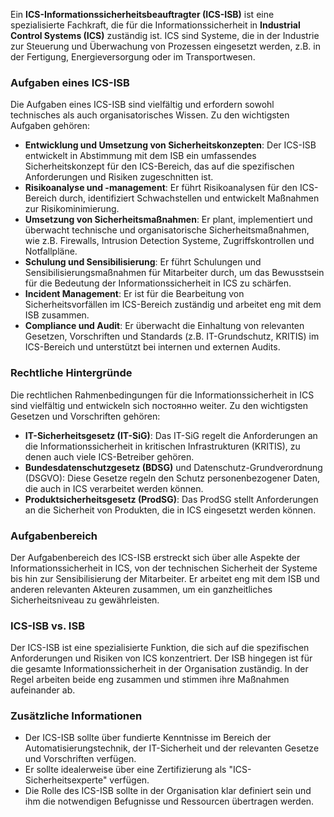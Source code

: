 
Ein **ICS-Informationssicherheitsbeauftragter (ICS-ISB)** ist eine spezialisierte Fachkraft, die für die Informationssicherheit in **Industrial Control Systems (ICS)** zuständig ist. ICS sind Systeme, die in der Industrie zur Steuerung und Überwachung von Prozessen eingesetzt werden, z.B. in der Fertigung, Energieversorgung oder im Transportwesen.

### Aufgaben eines ICS-ISB

Die Aufgaben eines ICS-ISB sind vielfältig und erfordern sowohl technisches als auch organisatorisches Wissen. Zu den wichtigsten Aufgaben gehören:

- **Entwicklung und Umsetzung von Sicherheitskonzepten**: Der ICS-ISB entwickelt in Abstimmung mit dem ISB ein umfassendes Sicherheitskonzept für den ICS-Bereich, das auf die spezifischen Anforderungen und Risiken zugeschnitten ist.
- **Risikoanalyse und -management**: Er führt Risikoanalysen für den ICS-Bereich durch, identifiziert Schwachstellen und entwickelt Maßnahmen zur Risikominimierung.
- **Umsetzung von Sicherheitsmaßnahmen**: Er plant, implementiert und überwacht technische und organisatorische Sicherheitsmaßnahmen, wie z.B. Firewalls, Intrusion Detection Systeme, Zugriffskontrollen und Notfallpläne.
- **Schulung und Sensibilisierung**: Er führt Schulungen und Sensibilisierungsmaßnahmen für Mitarbeiter durch, um das Bewusstsein für die Bedeutung der Informationssicherheit in ICS zu schärfen.
- **Incident Management**: Er ist für die Bearbeitung von Sicherheitsvorfällen im ICS-Bereich zuständig und arbeitet eng mit dem ISB zusammen.
- **Compliance und Audit**: Er überwacht die Einhaltung von relevanten Gesetzen, Vorschriften und Standards (z.B. IT-Grundschutz, KRITIS) im ICS-Bereich und unterstützt bei internen und externen Audits.

### Rechtliche Hintergründe

Die rechtlichen Rahmenbedingungen für die Informationssicherheit in ICS sind vielfältig und entwickeln sich постоянно weiter. Zu den wichtigsten Gesetzen und Vorschriften gehören:

- **IT-Sicherheitsgesetz (IT-SiG)**: Das IT-SiG regelt die Anforderungen an die Informationssicherheit in kritischen Infrastrukturen (KRITIS), zu denen auch viele ICS-Betreiber gehören.
- **Bundesdatenschutzgesetz (BDSG)** und Datenschutz-Grundverordnung (DSGVO): Diese Gesetze regeln den Schutz personenbezogener Daten, die auch in ICS verarbeitet werden können.
- **Produktsicherheitsgesetz (ProdSG)**: Das ProdSG stellt Anforderungen an die Sicherheit von Produkten, die in ICS eingesetzt werden können.

### Aufgabenbereich

Der Aufgabenbereich des ICS-ISB erstreckt sich über alle Aspekte der Informationssicherheit in ICS, von der technischen Sicherheit der Systeme bis hin zur Sensibilisierung der Mitarbeiter. Er arbeitet eng mit dem ISB und anderen relevanten Akteuren zusammen, um ein ganzheitliches Sicherheitsniveau zu gewährleisten.

### ICS-ISB vs. ISB

Der ICS-ISB ist eine spezialisierte Funktion, die sich auf die spezifischen Anforderungen und Risiken von ICS konzentriert. Der ISB hingegen ist für die gesamte Informationssicherheit in der Organisation zuständig. In der Regel arbeiten beide eng zusammen und stimmen ihre Maßnahmen aufeinander ab.

### Zusätzliche Informationen

- Der ICS-ISB sollte über fundierte Kenntnisse im Bereich der Automatisierungstechnik, der IT-Sicherheit und der relevanten Gesetze und Vorschriften verfügen.
- Er sollte idealerweise über eine Zertifizierung als "ICS-Sicherheitsexperte" verfügen.
- Die Rolle des ICS-ISB sollte in der Organisation klar definiert sein und ihm die notwendigen Befugnisse und Ressourcen übertragen werden.